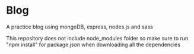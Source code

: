 # Blog
A practice blog using mongoDB, express, nodes.js and sass

This repository does not include node_modules folder so make sure to run "npm install" for package.json when downloading all the dependencies
